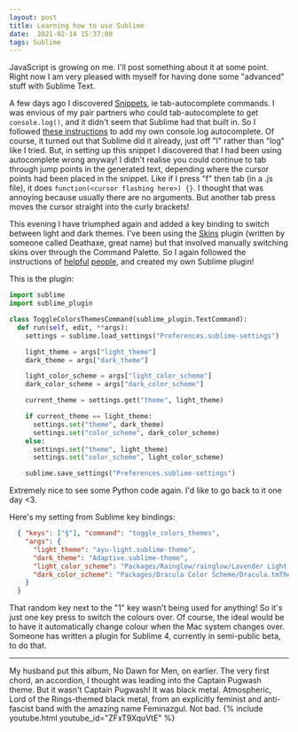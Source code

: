 ```yaml
---
layout: post
title: Learning how to use Sublime
date:  2021-02-14 15:37:00
tags: Sublime
---
```

JavaScript is growing on me. I'll post something about it at some point. Right now I am very pleased with myself for having done some "advanced" stuff with Sublime Text.

A few days ago I discovered [Snippets](https://www.freecodecamp.org/news/a-guide-to-preserving-your-wrists-with-sublime-text-snippets-7541662a53f2/), ie tab-autocomplete commands. I was envious of my pair partners who could tab-autocomplete to get `console.log()`, and it didn't seem that Sublime had that built in. So I followed [these instructions](https://gist.github.com/cabans/6d1663372b534403bd55e2a2501227b7) to add my own console.log autocomplete. Of course, it turned out that Sublime did it already, just off "l" rather than "log" like I tried. But, in setting up this snippet I discovered that I had been using autocomplete wrong anyway! I didn't realise you could continue to tab through jump points in the generated text, depending where the cursor points had been placed in the snippet. Like if I press "f" then tab (in a .js file), it does `function(<cursor flashing here>) {}`. I thought that was annoying because usually there are no arguments. But another tab press moves the cursor straight into the curly brackets!  

This evening I have triumphed again and added a key binding to switch between light and dark themes. I've been using the [Skins](https://github.com/deathaxe/sublime-skins) plugin (written by someone called Deathaxe, great name) but that involved manually switching skins over through the Command Palette. So I again followed the instructions of [helpful](https://forum.sublimetext.com/t/modifying-color-scheme-and-theme-globally-with-a-keyboard-shortcut/49406) [people](https://stackoverflow.com/questions/13121687/keyboard-shortcut-to-change-color-scheme-in-sublime-text-2/14687195), and created my own Sublime plugin!  

This is the plugin:
```python
import sublime
import sublime_plugin

class ToggleColorsThemesCommand(sublime_plugin.TextCommand):
  def run(self, edit, **args):
    settings = sublime.load_settings("Preferences.sublime-settings")

    light_theme = args["light_theme"]
    dark_theme = args["dark_theme"]

    light_color_scheme = args["light_color_scheme"]
    dark_color_scheme = args["dark_color_scheme"]

    current_theme = settings.get("theme", light_theme)

    if current_theme == light_theme:
      settings.set("theme", dark_theme)
      settings.set("color_scheme", dark_color_scheme)
    else:
      settings.set("theme", light_theme)
      settings.set("color_scheme", light_color_scheme)

    sublime.save_settings("Preferences.sublime-settings")
```

Extremely nice to see some Python code again. I'd like to go back to it one day <3.  

Here's my setting from Sublime key bindings:
```json
  { "keys": ["§"], "command": "toggle_colors_themes",
    "args": {
      "light_theme": "ayu-light.sublime-theme",
      "dark_theme": "Adaptive.sublime-theme",
      "light_color_scheme": "Packages/Rainglow/rainglow/Lavender Light (rainglow).tmTheme",
      "dark_color_scheme": "Packages/Dracula Color Scheme/Dracula.tmTheme"
    }
  }
```
That random key next to the "1" key wasn't being used for anything! So it's just one key press to switch the colours over. Of course, the ideal would be to have it automatically change colour when the Mac system changes over. Someone has written a plugin for Sublime 4, currently in semi-public beta, to do that.

***
My husband put this album, No Dawn for Men, on earlier. The very first chord, an accordion, I thought was leading into the Captain Pugwash theme. But it wasn't Captain Pugwash! It was black metal. Atmospheric, Lord of the Rings-themed black metal, from an explicitly feminist and anti-fascist band with the amazing name Feminazgul. Not bad.
{% include youtube.html youtube_id="ZFxT9XquVtE" %}
